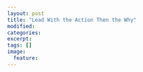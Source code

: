 ```yaml
---
layout: post
title: "Lead With the Action Then the Why"
modified:
categories: 
excerpt:
tags: []
image:
  feature:
---
```


